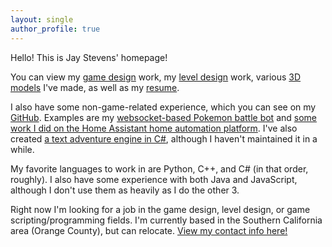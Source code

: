 ```yaml
---
layout: single
author_profile: true
---
```


Hello! This is Jay Stevens' homepage!

You can view my [game design](/games/) work, my [level design](/levels/) work, various [3D models](/models/) I've made, as well as my [resume](/resume).

I also have some non-game-related experience, which you can see on my [GitHub](https://github.com/Jay2645). Examples are my [websocket-based Pokemon battle bot](https://github.com/Jay2645/Geniusect-2.0) and [some work I did on the Home Assistant home automation platform](https://github.com/Jay2645/home-assistant/tree/add-todoist). I've also created [a text adventure engine in C#](https://github.com/Jay2645/text-adventure), although I haven't maintained it in a while.

My favorite languages to work in are Python, C++, and C# (in that order, roughly). I also have some experience with both Java and JavaScript, although I don't use them as heavily as I do the other 3.

Right now I'm looking for a job in the game design, level design, or game scripting/programming fields. I'm currently based in the Southern California area (Orange County), but can relocate. [View my contact info here!](/about)
